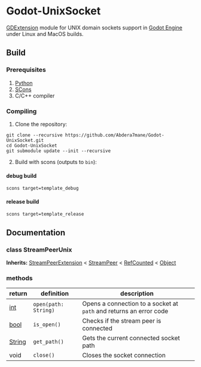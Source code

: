 # Godot-UnixSocket

[GDExtension](https://docs.godotengine.org/en/stable/tutorials/scripting/gdextension/what_is_gdextension.html) module for UNIX domain sockets support in [Godot Engine](https://github.com/godotengine/godot) under Linux and MacOS builds.

## Build

### Prerequisites

1. [Python](https://www.python.org)
2. [SCons](https://scons.org)
3. C/C++ compiler

### Compiling

1. Clone the repository:
```
git clone --recursive https://github.com/Abdera7mane/Godot-UnixSocket.git
cd Godot-UnixSocket
git submodule update --init --recursive
```
2. Build with scons (outputs to `bin`):  
#### debug build
```
scons target=template_debug
```
#### release build
```
scons target=template_release
```

## Documentation

### class StreamPeerUnix
**Inherits:**
[StreamPeerExtension](https://docs.godotengine.org/en/stable/classes/class_streampeerextension.html) <
[StreamPeer](https://docs.godotengine.org/en/stable/classes/class_streampeer.html) <
[RefCounted](https://docs.godotengine.org/en/stable/classes/class_refcounted.html) <
[Object](https://docs.godotengine.org/en/stable/classes/class_object.html)

### methods

| return                 | definition           | description                                                        |
|------------------------|----------------------|--------------------------------------------------------------------|
| [int][class_int]       | `open(path: String)` | Opens a connection to a socket at `path` and returns an error code |
| [bool][class_bool]     | `is_open()`          | Checks if the stream peer is connected                             |
| [String][class_string] | `get_path()`         | Gets the current connected socket path                             |
| void                   | `close()`            | Closes the socket connection                                       |

[class_int]: https://docs.godotengine.org/en/stable/classes/class_int.html
[class_bool]: https://docs.godotengine.org/en/stable/classes/class_bool.html
[class_string]: https://docs.godotengine.org/en/stable/classes/class_string.html


